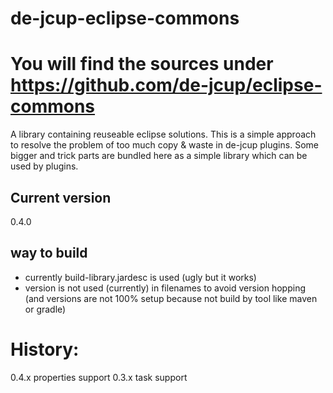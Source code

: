 # de-jcup-eclipse-commons
# You will find the sources under https://github.com/de-jcup/eclipse-commons

A library containing reuseable eclipse solutions. This is a simple approach to resolve the
problem of too much copy & waste in de-jcup plugins. Some bigger and trick parts are bundled 
here as a simple library which can be used by plugins.

## Current version
0.4.0


## way to build
- currently build-library.jardesc is used (ugly but it works)
- version is not used (currently) in filenames to avoid version hopping (and versions
  are not 100% setup because not build by tool like maven or gradle)


# History:
0.4.x properties support
0.3.x task support
